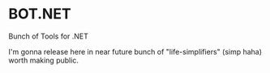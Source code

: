 # BOT.NET
Bunch of Tools for .NET

I'm gonna release here in near future bunch of "life-simplifiers" (simp haha) worth making public.
